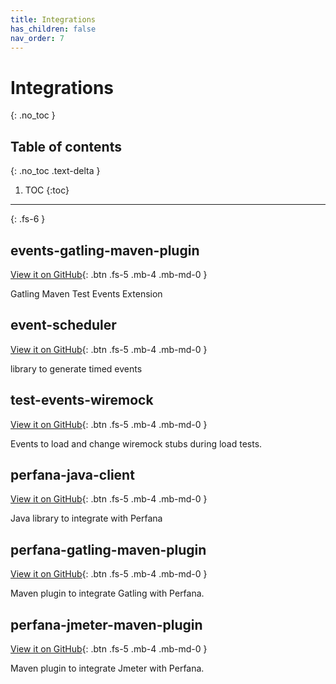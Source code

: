 ```yaml
---
title: Integrations
has_children: false
nav_order: 7
---
```


# Integrations
{: .no_toc }

## Table of contents
{: .no_toc .text-delta }

1. TOC
{:toc}

---


{: .fs-6 }

## events-gatling-maven-plugin

[View it on GitHub](https://github.com/stokpop/events-gatling-maven-plugin){: .btn .fs-5 .mb-4 .mb-md-0 }

Gatling Maven Test Events Extension

## event-scheduler

[View it on GitHub](https://github.com/stokpop/event-scheduler){: .btn .fs-5 .mb-4 .mb-md-0 }

library to generate timed events

## test-events-wiremock

[View it on GitHub](https://github.com/stokpop/test-events-wiremock){: .btn .fs-5 .mb-4 .mb-md-0 }

Events to load and change wiremock stubs during load tests.

## perfana-java-client

[View it on GitHub](https://github.com/perfana/perfana-java-client){: .btn .fs-5 .mb-4 .mb-md-0 }

Java library to integrate with Perfana

## perfana-gatling-maven-plugin

[View it on GitHub](https://github.com/perfana/perfana-gatling-maven-plugin){: .btn .fs-5 .mb-4 .mb-md-0 }

Maven plugin to integrate Gatling with Perfana.

## perfana-jmeter-maven-plugin

[View it on GitHub](https://github.com/perfana/perfana-jmeter-maven-plugin){: .btn .fs-5 .mb-4 .mb-md-0 }

Maven plugin to integrate Jmeter with Perfana.
